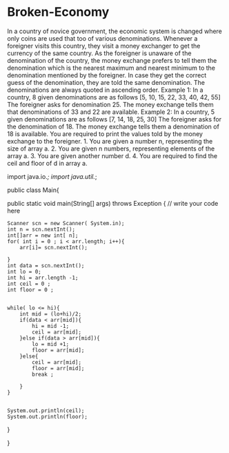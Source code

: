# Broken-Economy
In a country of novice government, the economic system is changed where only coins are used that too of various denominations. Whenever a foreigner visits this country, they visit a money exchanger to get the currency of the same country. As the foreigner is unaware of the denomination of the country, the money exchange prefers to tell them the denomination which is the nearest maximum and nearest minimum to the denomination mentioned by the foreigner. In case they get the correct guess of the denomination, they are told the same denomination. The denominations are always quoted in ascending order.  Example 1: In a country, 8 given denominations are as follows [5, 10, 15, 22, 33, 40, 42, 55]  The foreigner asks for denomination 25. The money exchange tells them that denominations of 33 and 22 are available.  Example 2:  In a country, 5 given denominations are as follows [7, 14, 18, 25, 30]  The foreigner asks for the denomination of 18.  The money exchange tells them a denomination of 18 is available.    You are required to print the values told by the money exchange to the foreigner.  1. You are given a number n, representing the size of array a. 2. You are given n numbers, representing elements of the array a. 3. You are given another number d. 4. You are required to find the ceil and floor of d in array a.




import java.io.*;
import java.util.*;

public class Main{

public static void main(String[] args) throws Exception {
    // write your code here
    
    Scanner scn = new Scanner( System.in);
    int n = scn.nextInt();
    int[]arr = new int[ n];
    for( int i = 0 ; i < arr.length; i++){
        arr[i]= scn.nextInt();
        
    }
    int data = scn.nextInt();
    int lo = 0;
    int hi = arr.length -1;
    int ceil = 0 ;
    int floor = 0 ;
    
    
    while( lo <= hi){
        int mid = (lo+hi)/2;
        if(data < arr[mid]){
            hi = mid -1;
            ceil = arr[mid];
        }else if(data > arr[mid]){
            lo = mid +1;
            floor = arr[mid];
        }else{
            ceil = arr[mid];
            floor = arr[mid];
            break ;
             
        }
    } 
    
    
    System.out.println(ceil);
    System.out.println(floor);
    
 }

}
